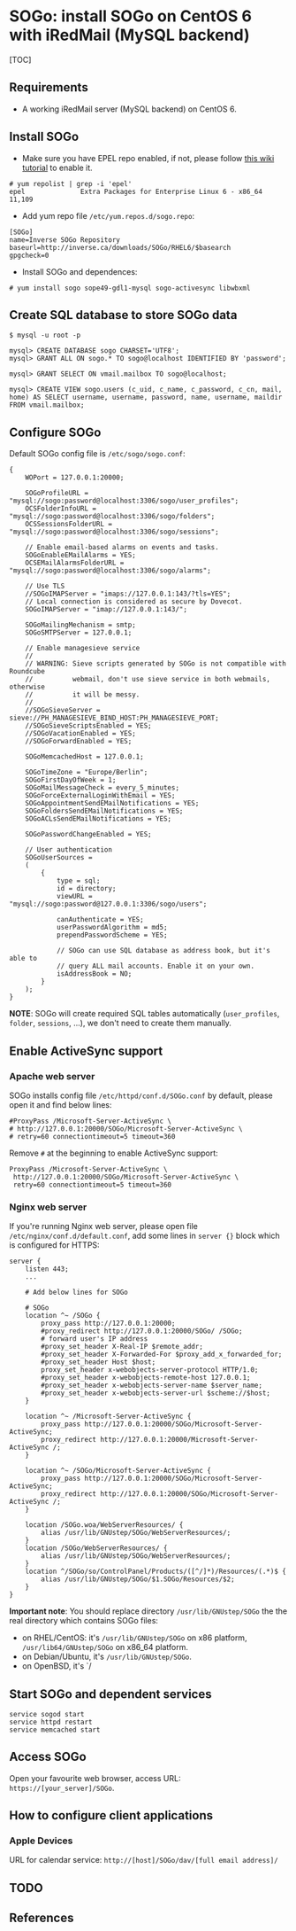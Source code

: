 # SOGo: install SOGo on CentOS 6 with iRedMail (MySQL backend)

[TOC]

## Requirements

* A working iRedMail server (MySQL backend) on CentOS 6.

## Install SOGo

* Make sure you have EPEL repo enabled, if not, please follow [this wiki
tutorial](https://fedoraproject.org/wiki/EPEL#How_can_I_use_these_extra_packages.3F)
to enable it.

```
# yum repolist | grep -i 'epel'
epel              Extra Packages for Enterprise Linux 6 - x86_64          11,109
```

* Add yum repo file `/etc/yum.repos.d/sogo.repo`:

```
[SOGo]
name=Inverse SOGo Repository
baseurl=http://inverse.ca/downloads/SOGo/RHEL6/$basearch
gpgcheck=0
```

* Install SOGo and dependences:

```
# yum install sogo sope49-gdl1-mysql sogo-activesync libwbxml
```

## Create SQL database to store SOGo data

```
$ mysql -u root -p

mysql> CREATE DATABASE sogo CHARSET='UTF8';
mysql> GRANT ALL ON sogo.* TO sogo@localhost IDENTIFIED BY 'password';

mysql> GRANT SELECT ON vmail.mailbox TO sogo@localhost;

mysql> CREATE VIEW sogo.users (c_uid, c_name, c_password, c_cn, mail, home) AS SELECT username, username, password, name, username, maildir FROM vmail.mailbox;
```

## Configure SOGo

Default SOGo config file is `/etc/sogo/sogo.conf`:

```
{
    WOPort = 127.0.0.1:20000;

    SOGoProfileURL = "mysql://sogo:password@localhost:3306/sogo/user_profiles";
    OCSFolderInfoURL = "mysql://sogo:password@localhost:3306/sogo/folders";
    OCSSessionsFolderURL = "mysql://sogo:password@localhost:3306/sogo/sessions";

    // Enable email-based alarms on events and tasks.
    SOGoEnableEMailAlarms = YES;
    OCSEMailAlarmsFolderURL = "mysql://sogo:password@localhost:3306/sogo/alarms";

    // Use TLS
    //SOGoIMAPServer = "imaps://127.0.0.1:143/?tls=YES";
    // Local connection is considered as secure by Dovecot.
    SOGoIMAPServer = "imap://127.0.0.1:143/";

    SOGoMailingMechanism = smtp;
    SOGoSMTPServer = 127.0.0.1;

    // Enable managesieve service
    //
    // WARNING: Sieve scripts generated by SOGo is not compatible with Roundcube
    //          webmail, don't use sieve service in both webmails, otherwise
    //          it will be messy.
    //
    //SOGoSieveServer = sieve://PH_MANAGESIEVE_BIND_HOST:PH_MANAGESIEVE_PORT;
    //SOGoSieveScriptsEnabled = YES;
    //SOGoVacationEnabled = YES;
    //SOGoForwardEnabled = YES;

    SOGoMemcachedHost = 127.0.0.1;

    SOGoTimeZone = "Europe/Berlin";
    SOGoFirstDayOfWeek = 1;
    SOGoMailMessageCheck = every_5_minutes;
    SOGoForceExternalLoginWithEmail = YES;
    SOGoAppointmentSendEMailNotifications = YES;
    SOGoFoldersSendEMailNotifications = YES;
    SOGoACLsSendEMailNotifications = YES;

    SOGoPasswordChangeEnabled = YES;

    // User authentication
    SOGoUserSources =
    (
        {
            type = sql;
            id = directory;
            viewURL = "mysql://sogo:password@127.0.0.1:3306/sogo/users";

            canAuthenticate = YES;
            userPasswordAlgorithm = md5;
            prependPasswordScheme = YES;

            // SOGo can use SQL database as address book, but it's able to
            // query ALL mail accounts. Enable it on your own.
            isAddressBook = NO;
        }
    );
}
```

__NOTE__: SOGo will create required SQL tables automatically (`user_profiles`,
`folder`, `sessions`, ...),  we don't need to create them manually.

## Enable ActiveSync support

### Apache web server

SOGo installs config file `/etc/httpd/conf.d/SOGo.conf` by default, please
open it and find below lines:

```
#ProxyPass /Microsoft-Server-ActiveSync \
# http://127.0.0.1:20000/SOGo/Microsoft-Server-ActiveSync \
# retry=60 connectiontimeout=5 timeout=360
```

Remove `#` at the beginning to enable ActiveSync support:

```
ProxyPass /Microsoft-Server-ActiveSync \
 http://127.0.0.1:20000/SOGo/Microsoft-Server-ActiveSync \
 retry=60 connectiontimeout=5 timeout=360
```

### Nginx web server

If you're running Nginx web server, please open file
`/etc/nginx/conf.d/default.conf`, add some lines in `server {}` block which
is configured for HTTPS:

```
server {
    listen 443;
    ...

    # Add below lines for SOGo

    # SOGo
    location ^~ /SOGo {
        proxy_pass http://127.0.0.1:20000;
        #proxy_redirect http://127.0.0.1:20000/SOGo/ /SOGo;
        # forward user's IP address
        #proxy_set_header X-Real-IP $remote_addr;
        #proxy_set_header X-Forwarded-For $proxy_add_x_forwarded_for;
        #proxy_set_header Host $host;
        proxy_set_header x-webobjects-server-protocol HTTP/1.0;
        #proxy_set_header x-webobjects-remote-host 127.0.0.1;
        #proxy_set_header x-webobjects-server-name $server_name;
        #proxy_set_header x-webobjects-server-url $scheme://$host;
    }

    location ^~ /Microsoft-Server-ActiveSync {
        proxy_pass http://127.0.0.1:20000/SOGo/Microsoft-Server-ActiveSync;
        proxy_redirect http://127.0.0.1:20000/Microsoft-Server-ActiveSync /;
    }

    location ^~ /SOGo/Microsoft-Server-ActiveSync {
        proxy_pass http://127.0.0.1:20000/SOGo/Microsoft-Server-ActiveSync;
        proxy_redirect http://127.0.0.1:20000/SOGo/Microsoft-Server-ActiveSync /;
    }

    location /SOGo.woa/WebServerResources/ {
        alias /usr/lib/GNUstep/SOGo/WebServerResources/;
    }
    location /SOGo/WebServerResources/ {
        alias /usr/lib/GNUstep/SOGo/WebServerResources/;
    }
    location ^/SOGo/so/ControlPanel/Products/([^/]*)/Resources/(.*)$ {
        alias /usr/lib/GNUstep/SOGo/$1.SOGo/Resources/$2;
    }
}
```

__Important note__: You should replace directory `/usr/lib/GNUstep/SOGo` the
the real directory which contains SOGo files:

* on RHEL/CentOS: it's `/usr/lib/GNUstep/SOGo` on x86 platform,
  `/usr/lib64/GNUstep/SOGo` on x86_64 platform.
* on Debian/Ubuntu, it's `/usr/lib/GNUstep/SOGo`.
* on OpenBSD, it's `/

## Start SOGo and dependent services

```
service sogod start
service httpd restart
service memcached start
```

## Access SOGo

Open your favourite web browser, access URL: `https://[your_server]/SOGo`.

## How to configure client applications

### Apple Devices

URL for calendar service: `http://[host]/SOGo/dav/[full email address]/`

## TODO

## References

